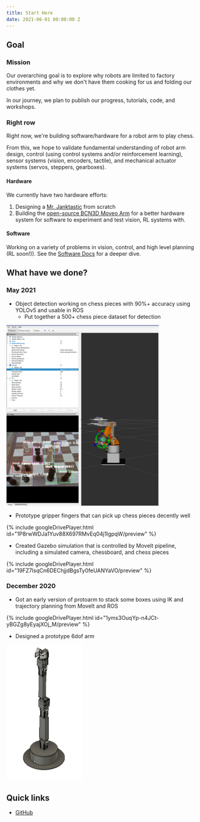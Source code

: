 ```yaml
---
title: Start Here
date: 2021-06-01 00:00:00 Z
---
```


## Goal

### Mission

Our overarching goal is to explore why robots are limited to factory environments and why we don't have them cooking for us  and folding our clothes yet.

In our journey, we plan to publish our progress, tutorials, code, and workshops. 

### Right row 

Right now, we're building software/hardware for a robot arm to play chess. 

From this, we hope to validate fundamental understanding of robot arm design, control (using control systems and/or reinforcement learning), sensor systems (vision, encoders, tactile), and mechanical actuator systems (servos, steppers, gearboxes). 

#### Hardware
We currently have two hardware efforts:
1. Designing a [Mr. Janktastic](https://wiki.purduearc.com/wiki/robot-arm/hardware#mr-janktastic) from scratch
2. Building the [open-source BCN3D Moveo Arm](https://wiki.purduearc.com/wiki/robot-arm/hardware#bcn3d-moveo-arm) for a better hardware system for software to experiment and test vision, RL systems with.

#### Software 
Working on a variety of problems in vision, control, and high level planning (RL soon!)). See the [Software Docs](https://wiki.purduearc.com/wiki/robot-arm/software) for a deeper dive.

## What have we done?

### May 2021

- Object detection working on chess pieces with 90%+ accuracy using YOLOv5 and usable in ROS
  - Put together a 500+ chess piece dataset for detection

<img src="assets/images/obj_det_may_21.png" alt="Object detection demo" width="400"/>

- Prototype gripper fingers that can pick up chess pieces decently well

{% include googleDrivePlayer.html id="1P8rwWDJa1Yuv88X697RMvEq04j1IgpqW/preview" %}

- Created Gazebo simulation that is controlled by MoveIt pipeline, including a simulated camera, chessboard, and chess pieces

{% include googleDrivePlayer.html id="19FZ7lsqCn6DEChjjdBgsTy0feUANYaVO/preview" %}

### December 2020
- Got an early version of protoarm to stack some boxes using IK and trajectory planning from MoveIt and ROS

{% include googleDrivePlayer.html id="1yms3OuqYp-n4JCt-yBGZg8yEyajXOj_M/preview" %}

- Designed a prototype 6dof arm

<img src="assets/images/6dof_dec_20.png" alt="6DOF arm CAD" width="200"/>

## Quick links 

- [GitHub](https://github.com/purdue-arc/arc_robot_arm)
